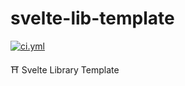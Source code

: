 <!----- BEGIN GHOST DOCS HEADER ----->

# svelte-lib-template

[![ci.yml](https://github.com/jill64/svelte-lib-template/actions/workflows/ci.yml/badge.svg)](https://github.com/jill64/svelte-lib-template/actions/workflows/ci.yml)

⛩️ Svelte Library Template

<!----- END GHOST DOCS HEADER ----->
